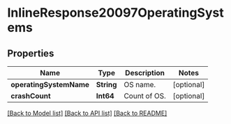# InlineResponse20097OperatingSystems

## Properties
Name | Type | Description | Notes
------------ | ------------- | ------------- | -------------
**operatingSystemName** | **String** | OS name. | [optional] 
**crashCount** | **Int64** | Count of OS. | [optional] 

[[Back to Model list]](../README.md#documentation-for-models) [[Back to API list]](../README.md#documentation-for-api-endpoints) [[Back to README]](../README.md)


